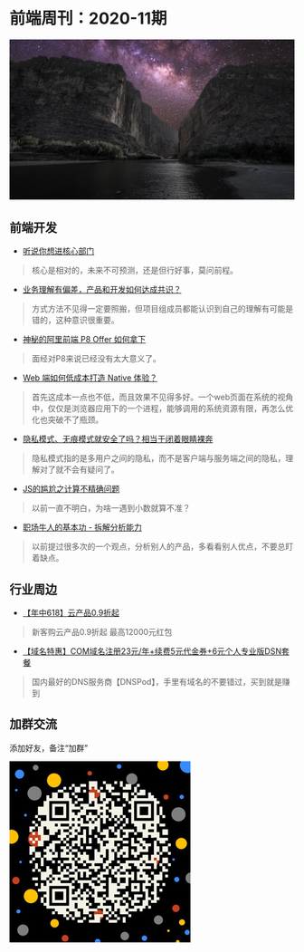 # 前端周刊：2020-11期

[![](/img/bing/20200612.png?imageMogr2/thumbnail/960x)](https://cn.bing.com/search?q=圣埃伦娜峡谷)


## 前端开发

- [听说你想进核心部门](https://mp.weixin.qq.com/s?__biz=MzI0MjA1Mjg2Ng==&mid=2649869774&idx=1&sn=832273f3eda7bb9b969275f1652a3e99)

> 核心是相对的，未来不可预测，还是但行好事，莫问前程。

- [业务理解有偏差，产品和开发如何达成共识？](https://mp.weixin.qq.com/s?__biz=MzIzOTU0NTQ0MA==&mid=2247496775&idx=1&sn=96b89397eca83ab58e0d354ea08a27d6)

> 方式方法不见得一定要照搬，但项目组成员都能认识到自己的理解有可能是错的，这种意识很重要。

- [神秘的阿里前端 P8 Offer 如何拿下](https://juejin.im/post/5ededa0ae51d457847716825)

> 面经对P8来说已经没有太大意义了。

- [Web 端如何低成本打造 Native 体验？](https://mp.weixin.qq.com/s?__biz=MzIzOTU0NTQ0MA==&mid=2247496717&idx=1&sn=332a16aea0dbc36691042a79f2b45c9b)

> 首先这成本一点也不低，而且效果不见得多好。一个web页面在系统的视角中，仅仅是浏览器应用下的一个进程，能够调用的系统资源有限，再怎么优化也突破不了瓶颈。

- [隐私模式、无痕模式就安全了吗？相当于闭着眼睛裸奔](https://mp.weixin.qq.com/s?__biz=MzUyNzc0ODI1Nw==&mid=2247497834&idx=1&sn=ff2ed025263c5a11618bdd1050b80db6)

> 隐私模式指的是多用户之间的隐私，而不是客户端与服务端之间的隐私，理解对了就不会有疑问了。

- [JS的尴尬之计算不精确问题](https://mp.weixin.qq.com/s?__biz=MzU5MjczNTg2MQ==&mid=2247485487&idx=1&sn=16ad83597b18c6a3f49cf8946f3698a6)

> 以前一直不明白，为啥一遇到小数就算不准？

- [职场牛人的基本功 - 拆解分析能力](https://mp.weixin.qq.com/s?__biz=MzI0MjA1Mjg2Ng==&mid=2649869787&idx=1&sn=b0a9f2cd35c3832438fe3316331811d9)

> 以前提过很多次的一个观点，分析别人的产品，多看看别人优点，不要总盯着缺点。


## 行业周边

- [【年中618】云产品0.9折起](https://www.aliyun.com/activity/618/index?userCode=y31qmczl)

> 新客购云产品0.9折起 最高12000元红包

- [【域名特惠】COM域名注册23元/年+续费5元代金券+6元个人专业版DSN套餐](https://www.dnspod.cn/promo/domainscarnival?promo_code=3LIUUR11729&source=sharelink&from=link)

> 国内最好的DNS服务商【DNSPod】，手里有域名的不要错过，买到就是赚到


## 加群交流

添加好友，备注“加群”

![refned_x](../img/a/refined-x.jpg)

